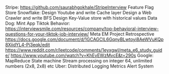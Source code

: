 Stripe: https://github.com/saurabhgokhale/StripeInterview
    Feature Flag Store
Snowflake: 
    Design Youtube and write Cache layer 
    Design a Web Crawler and write BFS
    Design Key-Value store with historical values
Data Dog: Mint App
Tiktok Behavior:
    https://interviewsmile.com/resources/company/top-behavioral-interview-questions-for-your-tiktok-job-interview/
Meta EM Project Retrospective
    https://docs.google.com/document/d/1GCAGCIL6GqnyBLwtoyi8AeWVuKQp8XiidYL4-Pj3eqk/edit
    https://www.reddit.com/r/leetcode/comments/1eyxgwl/meta_e6_study_guide/
    https://www.youtube.com/watch?v=KhEvEWzMvcE&t=290s
Google: 
    MapReduce
    State machine
    Stream processing on integer 64, unlimited numbers (2x8, 2x8) etc
Uber:
    Distributed Logging
    Metrics Alert System

